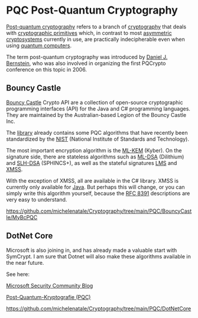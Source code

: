 # PQC Post-Quantum Cryptography

[Post-quantum cryptography](https://en.wikipedia.org/wiki/Post-quantum_cryptography) refers to a branch of [cryptography](https://en.wikipedia.org/wiki/Cryptography) that deals with [cryptographic primitives](https://en.wikipedia.org/wiki/Cryptographic_primitive) which, in contrast to most [asymmetric cryptosystems](https://en.wikipedia.org/wiki/Public-key_cryptography) currently in use, are practically indecipherable even when using [quantum computers](https://en.wikipedia.org/wiki/Quantum_computing).

The term post-quantum cryptography was introduced by [Daniel J. Bernstein](https://en.wikipedia.org/wiki/Daniel_J._Bernstein), who was also involved in organizing the first PQCrypto conference on this topic in 2006.

## Bouncy Castle

[Bouncy Castle](https://www.bouncycastle.org) Crypto API are a collection of open-source cryptographic programming interfaces (API) for the Java and C# programming languages. They are maintained by the Australian-based Legion of the Bouncy Castle Inc.

The [library](https://www.bouncycastle.org) already contains some PQC algorithms that have recently been standardized by the [NIST](https://csrc.nist.gov/projects/post-quantum-cryptography) (National Institute of Standards and Technology).

The most important encryption algorithm is the [ML-KEM](https://csrc.nist.gov/pubs/fips/203/final) (Kyber). On the signature side, there are stateless algorithms such as [ML-DSA](https://csrc.nist.gov/pubs/fips/204/final) (Dilithium) and [SLH-DSA](https://csrc.nist.gov/pubs/fips/205/final) (SPHINCS+), as well as the stateful signatures [LMS](https://datatracker.ietf.org/doc/html/rfc8554) and [XMSS](https://datatracker.ietf.org/doc/html/rfc8391).

With the exception of XMSS, all are available in the C# library. XMSS is currently only available for [Java](https://www.bouncycastle.org/documentation/specification_interoperability/). But perhaps this will change, or you can simply write this algorithm yourself, because the [RFC 8391](https://datatracker.ietf.org/doc/html/rfc8391) descriptions are very easy to understand.

https://github.com/michelenatale/Cryptography/tree/main/PQC/BouncyCastle/MyBcPQC


## DotNet Core

Microsoft is also joining in, and has already made a valuable start with SymCrypt. I am sure that Dotnet will also make these algorithms available in the near future.

See here: 

[Microsoft Security Community Blog](https://techcommunity.microsoft.com/blog/microsoft-security-blog/microsofts-quantum-resistant-cryptography-is-here/4238780)

[Post-Quantum-Kryptografie (PQC)](https://learn.microsoft.com/de-de/dotnet/core/whats-new/dotnet-10/libraries#post-quantum-cryptography-pqc)


https://github.com/michelenatale/Cryptography/tree/main/PQC/DotNetCore
